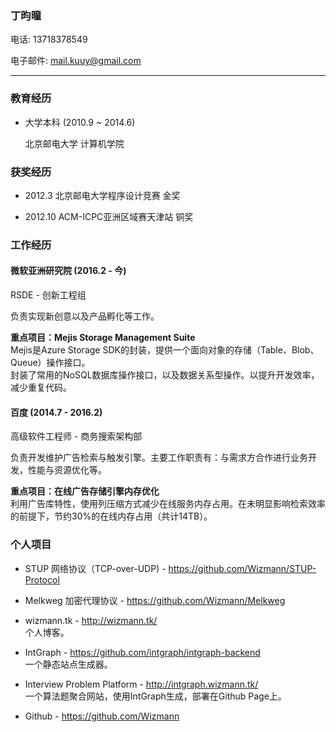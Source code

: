 ### 丁昀曈

电话: 13718378549

电子邮件: mail.kuuy@gmail.com

<hr />

### 教育经历

* 大学本科 (2010.9 ~ 2014.6)
    
    北京邮电大学 计算机学院

### 获奖经历

* 2012.3    北京邮电大学程序设计竞赛  金奖

* 2012.10   ACM-ICPC亚洲区域赛天津站 铜奖

### 工作经历

#### 微软亚洲研究院 (2016.2 - 今)

RSDE - 创新工程组

负责实现新创意以及产品孵化等工作。

**重点项目：Mejis Storage Management Suite**       
Mejis是Azure Storage SDK的封装，提供一个面向对象的存储（Table、Blob、Queue）操作接口。          
封装了常用的NoSQL数据库操作接口，以及数据关系型操作。以提升开发效率，减少重复代码。

#### 百度 (2014.7 - 2016.2)

高级软件工程师 - 商务搜索架构部

负责开发维护广告检索与触发引擎。主要工作职责有：与需求方合作进行业务开发，性能与资源优化等。

**重点项目：在线广告存储引擎内存优化**             
利用广告库特性，使用列压缩方式减少在线服务内存占用。在未明显影响检索效率的前提下，节约30%的在线内存占用（共计14TB）。

### 个人项目

* STUP 网络协议（TCP-over-UDP) - https://github.com/Wizmann/STUP-Protocol      

* Melkweg 加密代理协议 - https://github.com/Wizmann/Melkweg       

* wizmann.tk - http://wizmann.tk/      
个人博客。

* IntGraph - https://github.com/intgraph/intgraph-backend      
一个静态站点生成器。

* Interview Problem Platform - http://intgraph.wizmann.tk/      
一个算法题聚合网站，使用IntGraph生成，部署在Github Page上。

* Github - https://github.com/Wizmann

